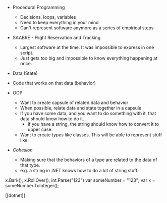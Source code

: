 - Procedural Programming
	- Decisions, loops, variables
	- Need to keep everything in your mind
	- Can't represent software anymore as a series of empirical steps
- SAABRE - Flight Reservation and Tracking
	- Largest software at the time. It was impossible to express in one script.
	- Just gets too big and impossible to know everything happening at once.


- Data (State)
- Code that works on that data (behavior)

- OOP
	- Want to create capsule of related data and behavior
	- When possible, relate data and state together in a capsule
	- If you have some data, and you want to do something with it, that data should know how to do it.
		- if you have a string, the string should know how to convert it to upper case.
	- Want to create *types* like classes. This will be able to represent stuff like
- *Cohesion*
	- Making sure that the behaviors of a type are related to the data of that type.
	- e.g. a string in .NET knows how to do a lot of string stuff.


x.Bark();
x.RollOver();
int.Parse("123")
var someNumber = "123";
var x = someNumber.ToInteger();


[[dotnet]]
